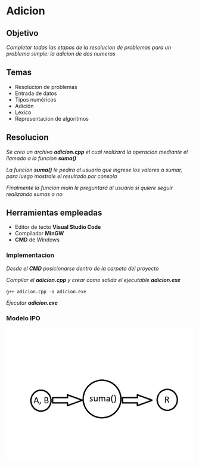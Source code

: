 # Adicion

## Objetivo
_Completar todas las etapas de la resolucion de problemas para un problema simple: la adicion de dos numeros_

## Temas
* Resolucion de problemas
* Entrada de datos
* Tipos numéricos
* Adición
* Léxico
* Representacion de algoritmos

## Resolucion
_Se creo un archivo **adicion.cpp** el cual realizará la operacion mediante el llamado a la funcion **suma()**_

_La funcion **suma()** le pedira al usuario que ingrese los valores a sumar, para luego mostrale el resultado por consola_

_Finalmente la funcion main le preguntará al usuario si quiere seguir realizando sumas o no_

## Herramientas empleadas
* Editor de tecto **Visual Studio Code**
* Compilador **MinGW**
* **CMD** de Windows

### Implementacion
_Desde el **CMD** posicionarse dentro de la carpeta del proyecto_

_Compilar el **adicion.cpp** y crear como salida el ejecutable **adicion.exe**_
```
g++ adicion.cpp -o adicion.exe
```

_Ejecutar **adicion.exe**_


### Modelo IPO

![imagen IPO](IPO.jpg)
